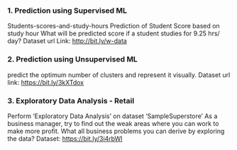 ### 1. Prediction using Supervised ML
Students-scores-and-study-hours
Prediction of Student Score based on study hour
What will be predicted score if a student studies for 9.25 hrs/ day?
Dataset url Link: http://bit.ly/w-data


### 2. Prediction using Unsupervised ML
predict the optimum number of clusters and represent it visually.
Dataset url link: https://bit.ly/3kXTdox


### 3. Exploratory Data Analysis - Retail
Perform ‘Exploratory Data Analysis’ on dataset ‘SampleSuperstore’
As a business manager, try to find out the weak areas where you can work to make more profit.
What all business problems you can derive by exploring the data?
Dataset: https://bit.ly/3i4rbWl
